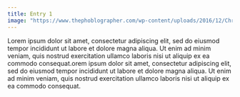 ```yaml
---
title: Entry 1
image: "https://www.thephoblographer.com/wp-content/uploads/2016/12/Chris-Gampat-The-Phoblographer-Epson-P800-printer-review-product-photos-9-770x513.jpg"
---
```


Lorem ipsum dolor sit amet, consectetur adipiscing elit, sed do eiusmod tempor incididunt ut labore et dolore magna aliqua. Ut enim ad minim veniam, quis nostrud exercitation ullamco laboris nisi ut aliquip ex ea commodo consequat.orem ipsum dolor sit amet, consectetur adipiscing elit, sed do eiusmod tempor incididunt ut labore et dolore magna aliqua. Ut enim ad minim veniam, quis nostrud exercitation ullamco laboris nisi ut aliquip ex ea commodo consequat.
